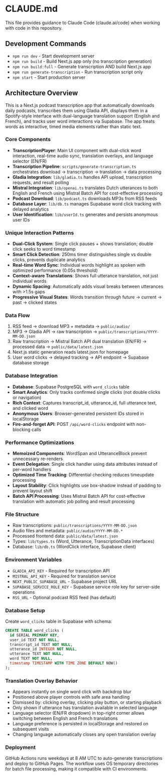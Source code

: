 # CLAUDE.md

This file provides guidance to Claude Code (claude.ai/code) when working with code in this repository.

## Development Commands

- `npm run dev` - Start development server
- `npm run build` - Build Next.js app only (no transcription generation)
- `npm run build:full` - Generate transcription AND build Next.js app
- `npm run generate-transcription` - Run transcription script only
- `npm start` - Start production server

## Architecture Overview

This is a Next.js podcast transcription app that automatically downloads daily podcasts, transcribes them using Gladia API, displays them in a Spotify-style interface with dual-language translation support (English and French), and tracks user word interactions via Supabase. The app treats words as interactive, timed media elements rather than static text.

### Core Components
- **TranscriptionPlayer**: Main UI component with dual-click word interaction, real-time audio sync, translation overlays, and language selector (EN/FR)
- **Transcription Pipeline**: `scripts/generate-transcription.ts` orchestrates download → transcription → translation → data processing
- **Gladia Integration**: `lib/gladia.ts` handles API upload, transcription requests, and result polling
- **Mistral Integration**: `lib/openai.ts` translates Dutch utterances to both English and French using Mistral Batch API for cost-effective processing
- **Podcast Download**: `lib/podcast.ts` downloads MP3s from RSS feeds
- **Database Layer**: `lib/db.ts` manages Supabase word click tracking with delayed analytics
- **User Identification**: `lib/userId.ts` generates and persists anonymous user IDs

### Unique Interaction Patterns
- **Dual-Click System**: Single click pauses + shows translation; double click seeks to word timestamp
- **Smart Click Detection**: 250ms timer distinguishes single vs double clicks, prevents duplicate analytics
- **Real-time Word Sync**: Individual words highlight as spoken with optimized performance (0.05s threshold)
- **Context-aware Translations**: Shows full utterance translation, not just individual words
- **Dynamic Spacing**: Automatically adds visual breaks between utterances with >1.5s gaps
- **Progressive Visual States**: Words transition through future → current → past → clicked states

### Data Flow
1. RSS feed → download MP3 + metadata → `public/audio/`
2. MP3 → Gladia API → raw transcription → `public/transcriptions/YYYY-MM-DD.json`
3. Raw transcription → Mistral Batch API dual translation (EN/FR) → processed data → `public/data/latest.json`
4. Next.js static generation reads latest.json for homepage
5. User word clicks → delayed tracking → API endpoint → Supabase database storage

### Database Integration
- **Database**: Supabase PostgreSQL with `word_clicks` table
- **Smart Analytics**: Only tracks confirmed single clicks (not double clicks or navigation)
- **Rich Context**: Captures transcript_id, utterance_id, full utterance text, and clicked word
- **Anonymous Users**: Browser-generated persistent IDs stored in localStorage
- **Fire-and-forget API**: POST `/api/word-clicks` endpoint with non-blocking calls

### Performance Optimizations
- **Memoized Components**: WordSpan and UtteranceBlock prevent unnecessary re-renders
- **Event Delegation**: Single click handler using data attributes instead of per-word handlers
- **Optimized Time Tracking**: Differential checking reduces timeupdate processing
- **Layout Stability**: Click highlights use box-shadow instead of padding to prevent layout shift
- **Batch API Processing**: Uses Mistral Batch API for cost-effective translation with automatic job polling and result processing

### File Structure
- Raw transcriptions: `public/transcriptions/YYYY-MM-DD.json`
- Audio files and metadata: `public/audio/YYYY-MM-DD.*`
- Processed frontend data: `public/data/latest.json`
- Types: `lib/types.ts` (Word, Utterance, TranscriptionData interfaces)
- Database: `lib/db.ts` (WordClick interface, Supabase client)

### Environment Variables
- `GLADIA_API_KEY` - Required for transcription API
- `MISTRAL_API_KEY` - Required for translation service
- `NEXT_PUBLIC_SUPABASE_URL` - Supabase project URL
- `SUPABASE_SERVICE_ROLE_KEY` - Supabase service role key for server-side operations
- `RSS_URL` - Optional podcast RSS feed (has default)

### Database Setup
Create `word_clicks` table in Supabase with schema:
```sql
CREATE TABLE word_clicks (
  id SERIAL PRIMARY KEY,
  user_id TEXT NOT NULL,
  transcript_id TEXT NOT NULL,
  utterance_id INTEGER NOT NULL,
  utterance TEXT NOT NULL,
  word TEXT NOT NULL,
  timestamp TIMESTAMP WITH TIME ZONE DEFAULT NOW()
);
```

### Translation Overlay Behavior
- Appears instantly on single word click with backdrop blur
- Positioned above player controls with safe area handling
- Dismissed by: clicking overlay, clicking play button, or starting playback
- Only shown if utterance has translation available in selected language
- Language selector (EN/FR dropdown) in top-right corner allows switching between English and French translations
- Language preference is persisted in localStorage and restored on subsequent visits
- Changing language automatically closes any open translation overlay

### Deployment
GitHub Actions runs weekdays at 8 AM UTC to auto-generate transcriptions and deploy to GitHub Pages. The workflow uses OS temporary directories for batch file processing, making it compatible with CI environments.